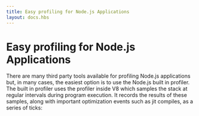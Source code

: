 ```yaml
---
title: Easy profiling for Node.js Applications
layout: docs.hbs
---
```


# Easy profiling for Node.js Applications

There are many third party tools available for profiling Node.js applications
but, in many cases, the easiest option is to use the Node.js built in profiler.
The built in profiler uses the profiler inside V8 which samples the stack at
regular intervals during program execution. It records the results of these
samples, along with important optimization events such as jit compiles, as a
series of ticks:
